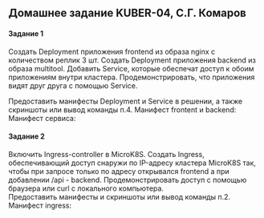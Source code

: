 ## Домашнее задание KUBER-04, С.Г. Комаров

#### Задание 1

Создать Deployment приложения frontend из образа nginx с количеством реплик 3 шт.
Создать Deployment приложения backend из образа multitool.
Добавить Service, которые обеспечат доступ к обоим приложениям внутри кластера.
Продемонстрировать, что приложения видят друг друга с помощью Service.  

Предоставить манифесты Deployment и Service в решении, а также скриншоты или вывод команды п.4.
Манифест frontent и backend:
Манифест сервиса: 

#### Задание 2
Включить Ingress-controller в MicroK8S.
Создать Ingress, обеспечивающий доступ снаружи по IP-адресу кластера MicroK8S так, чтобы при запросе только по адресу открывался frontend а при добавлении /api - backend.
Продемонстрировать доступ с помощью браузера или curl с локального компьютера.  
Предоставить манифесты и скриншоты или вывод команды п.2.  
Манифест ingress:

